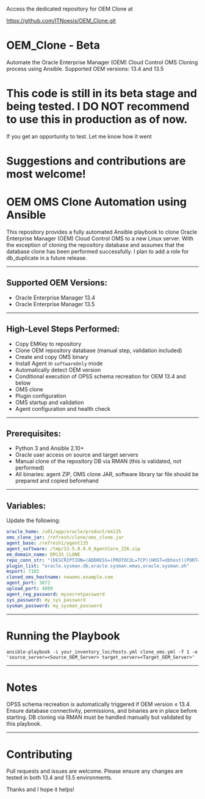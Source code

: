 Access the dedicated repository for OEM Clone at 

https://github.com/ITNoesis/OEM_Clone.git

# OEM_Clone - Beta
Automate the Oracle Enterprise Manager (OEM) Cloud Control OMS Cloning process using Ansible. Supported OEM versions: 13.4 and 13.5

# This code is still in its beta stage and being tested. I DO NOT recommend to use this in production as of now.
If you get an opportunity to test. Let me know how it went

# Suggestions and contributions are most welcome!

# OEM OMS Clone Automation using Ansible

This repository provides a fully automated Ansible playbook to clone Oracle Enterprise Manager (OEM) Cloud Control OMS to a new Linux server. With the exception of cloning the repository database and assumes that the database clone has been performed successfully. I plan to add a role for db_duplicate in a future release. 

---

## Supported OEM Versions:
- Oracle Enterprise Manager 13.4
- Oracle Enterprise Manager 13.5

---

## High-Level Steps Performed:
- Copy EMKey to repository
- Clone OEM repository database (manual step, validation included)
- Create and copy OMS binary
- Install Agent in `softwareOnly` mode
- Automatically detect OEM version
- Conditional execution of OPSS schema recreation for OEM 13.4 and below
- OMS clone
- Plugin configuration
- OMS startup and validation
- Agent configuration and health check

---

## Prerequisites:

- Python 3 and Ansible 2.10+
- Oracle user access on source and target servers
- Manual clone of the repository DB via RMAN (this is validated, not performed)
- All binaries: agent ZIP, OMS clone JAR, software library tar file should be prepared and copied beforehand

---

## Variables:

Update the following:
```yaml
oracle_home: /u01/app/oracle/product/em135
oms_clone_jar: /refresh/clone/oms_clone.jar
agent_base: /refresh1/agent135
agent_software: /tmp/13.5.0.0.0_AgentCore_226.zip
em_domain_name: EM135_CLONE
repo_conn_str: "(DESCRIPTION=(ADDRESS=(PROTOCOL=TCP)(HOST=dbhost)(PORT=1521))(CONNECT_DATA=(SID=EMREP)))"
plugin_list: "oracle.sysman.db,oracle.sysman.emas,oracle.sysman.oh"
msport: 7102
cloned_oms_hostname: newoms.example.com
agent_port: 3872
upload_port: 4889
agent_reg_password: mysecretpassword
sys_password: my_sys_password
sysman_password: my_sysman_password
```
---
# Running the Playbook
```shell
ansible-playbook -i your_inventory_loc/hosts.yml clone_oms.yml -f 1 -e 'source_server=<Source_OEM_Server> target_server=<Target_OEM_Server>'
```
---
# Notes

OPSS schema recreation is automatically triggered if OEM version ≤ 13.4.
Ensure database connectivity, permissions, and binaries are in place before starting.
DB cloning via RMAN must be handled manually but validated by this playbook.

---
# Contributing
Pull requests and issues are welcome. Please ensure any changes are tested in both 13.4 and 13.5 environments.

Thanks and I hope it helps!
